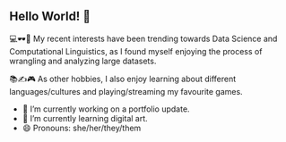 ## Hello World! 👋

💻🕶🎨 My recent interests have been trending towards Data Science and Computational Linguistics, as I found myself enjoying the process of wrangling and analyzing large datasets.

📚✍🎮 As other hobbies, I also enjoy learning about different languages/cultures and playing/streaming my favourite games.

- 🔭 I’m currently working on a portfolio update.
- 🌱 I’m currently learning digital art.
- 😄 Pronouns: she/her/they/them

